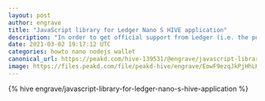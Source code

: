 ```yaml
---
layout: post
author: engrave
title: "JavaScript library for Ledger Nano S HIVE application"
description: "In order to get official support from Ledger (i.e. the possibility to install it from Ledger Live), we need to meet several requirements. And I'm trying to fulfill them all so we could benefit from the hardware wallet support."
date: 2021-03-02 19:17:12 UTC
categories: howto nano nodejs wallet
canonical_url: https://peakd.com/hive-139531/@engrave/javascript-library-for-ledger-nano-s-hive-application
image: https://files.peakd.com/file/peakd-hive/engrave/EowF9ezqJkPjHhLKMx9NjA82sqpuhKVddGJHDgbd5zyo9TsVhKtGc1714xmomVXPeLL
---
```

{% hive engrave/javascript-library-for-ledger-nano-s-hive-application %}
